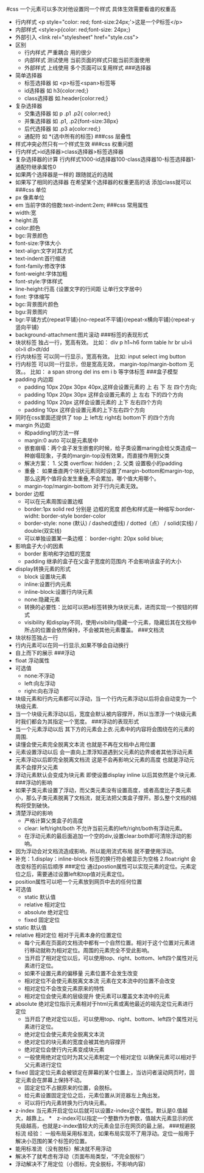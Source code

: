 #css
一个元素可以多次对他设置同一个样式 具体生效需要看谁的权重高
* 行内样式 \<p style="color: red; font-size:24px;'>这是一个P标签\</p>
* 内部样式 \<style>p{color: red;font-size: 24px;}</style>
* 外部引入 \<link rel="stylesheet" href="style.css">
* 区别
  * 行内样式 严重耦合 用的很少
  * 内部样式 测试使用 当前页面的样式只能当前页面使用
  * 外部样式 上线使用 多个页面可以复用样式
###选择器
* 简单选择器
  * 标签选择器 如 \<p>标签\<span>标签等
  * id选择器 如 h3\{color:red;}
  * class选择器 如.header{color:red;}
* 复杂选择器
  * 交集选择器 如 p .p1 .p2{ color:red;}
  * 并集选择器 如 .p1, .p2{font-size:38px}
  * 后代选择器 如 .p3 a{color:red;}
  * 通配符 如 *{选中所有的标签}
###css 层叠性
* 样式冲突必然只有一个样式生效
###css 权重问题
* 行内样式>id选择器>class选择器>标签选择器
* 复杂选择器的计算 行内样式1000-id选择器100-class选择器10-标签选择器1-通配符继承属性0
* 如果两个选择器是一样的 跟随就近的选贼
* 如果写了相同的选择器 在希望某个选择器的权重更高的话 添加class就可以
###css 单位
* px 像素单位
* em 当前字体的倍数:text-indent:2em;
###css 常用属性
* width:宽
* height:高
* color:颜色
* bgc:背景颜色
* font-size:字体大小
* text-align:文字对其方式
* text-indent:首行缩进
* font-family:修改字体
* font-weight:字体加粗
* font-style:字体样式
* line-height:行高 {设置文字的行间距 让单行文字居中}
* font: 字体缩写
* bgc:背景图片颜色
* bgu:背景图片
* bgr:平铺方式{repeat平铺}{no-repeat不平铺}{repeat-x横向平铺}{repeat-y竖向平铺}
* background-attachment:图片滚动
###标签的表现形式
* 块状标签 独占一行，宽高有效。 比如： div p h1~h6 form table hr br ul>li ol>li dl>dt/dd
* 行内块标签 可以同一行显示，宽高有效。 比如: input select img button
* 行内标签 可以同一行显示，但是宽高无效， margin-top/margin-bottom 无效。。 比如： a span strong del ins em i b 等字体标签
###盒子模型
* padding 内边距
  * padding 10px 20px 30px 40px,这样会设置元素的 上 右 下 左 四个方向;
  * padding 10px 20px 30px 这样会设置元素的 上 左右 下的四个方向
  * padding 10px 20px 这样会设置元素的 上下 左右四个方向
  * padding 10px 这样会设置元素的上下左右四个方向
* 同时在css里面还提供了 top 上 left左 right右 bottom下 的四个方向
* margin 外边距
  * 和padding1的方法一样 
  * margin:0 auto 可以是元素居中
  * 嵌套崩塌：两个盒子发生嵌套的时候，给子类设置maring会给父类造成一种崩塌现象，子类的margin-top没有效果，而直接作用到父类
  * 解决方案： 1. 父类 overflow: hidden ; 2. 父类 设置极小的padding
  * 重叠： 如果垂直两个块状元素同时设置了margin-bottom和margin-top,那么这两个值将会发生重叠,不会累加，哪个值大用哪个。
  * margin-top/margin-bottom 对于行内元素无效。
* border 边框
  * 可以在元素周围设置边框
  * border:1px solid red 分别是 边框的宽度 颜色和样式是一种缩写:border-widht: border-style border-color
  * border-style: none (默认) / dashed(虚线) / dotted（点） / solid(实线) / double(双实线)
  * 可以单独设置某一条边框： border-right: 20px solid blue;
* 影响盒子大小的因素
  * border 影响和字边框的宽度
  * padding 继承的盒子在父盒子宽度的范围内 不会影响该盒子的大小
* display转换元素的形式
  * block 设置块元素
  * inline:设置行内元素
  * inline-block:设置行内块元素
  * none:隐藏元素
  * 转换的必要性：比如可以把a标签转换为块状元素，进而实现一个按钮的样式
  * visibility 和display不同，使用visibility隐藏一个元素，隐藏后其在文档中所占的位置会依然保持，不会被其他元素覆盖。
###文档流
* 块状标签独占一行
* 行内元素可以在同一行显示,如果不够会自动换行
* 自上而下的展示
###浮动
* float 浮动属性
* 可选值
  * none:不浮动
  * left:向左浮动
  * right:向右浮动
* 块级元素和行内元素都可以浮动，当一个行内元素浮动以后将会自动变为一个块级元素.
* 当一个块级元素浮动以后，宽度会默认被内容撑开，所以当漂浮一个块级元素时我们都会为其指定一个宽度。
###浮动的表现形式
* 当一个元素浮动以后 其下方的元素会上衣.元素中的内容将会围绕在的元素的周围.
* 读懂会使元素完全脱离文本流 也就是不再在文档中占用位置
* 元素设置浮动以后 会一直向上漂浮知道遇到父元素的边界或者其他浮动元素
* 元素浮动以后即完全脱离文档流 这是不会再影响父元素的高度 也就是浮动元素不会撑开父元素
* 浮动元素默认会变成为块元素 即使设置display inline 以后其依然是个块元素.
###浮动的影响
* 如果子类元素设置了浮动，而父类元素没有设置高度，或者高度比子类元素小，那么子类元素脱离了文档流，就无法把父类盒子撑开。那么整个文档的结构将受到破快。
* 清楚浮动的影响
  * 严格计算父类盒子的高度
  * clear: left/right/both 不允许当前元素的left/right/both有浮动元素。
  * 在浮动元素的最后面追加一个空的div,设置clear:both即可清除浮动的影响。
* 因为浮动会对文档流造成影响，所以能用流式布局 就不要使用浮动。
* 补充：1.display：inline-block 标签的换行符会被显示为空格 2.float:right 会改变标签的前后顺序
###定位
通过postion属性可以实现元素的定位。元素定位之后，需要通过设置left和top值对元素定位。
* position属性可以吧一个元素放到网页中去的任何位置
* 可选值
  * static 默认值
  * relative 相对定位
  * absolute 绝对定位
  * fixed 固定定位
* static  默认值
* relative 相对定位 相对于元素本身的位置定位
  * 每个元素在页面的文档流中都有一个自然位置。相对于这个位置对元素进行移动就称为相对定位。周围的元素完全不受此影响。
  * 当开启了相对定位以后，可以使用top、right、bottom、left四个属性对元素进行定位。
  * 如果不设置元素的偏移量 元素位置不会发生改变
  * 相对定位不会使元素脱离文本流 元素在文本流中的位置不会改变
  * 相对定位不会改变元素原来的特性
  * 相对定位会使元素的层级提升 使元素可以覆盖文本流中的元素
* absolute 绝对定位指示元素相对于html元素或离他最近的祖先定位元素进行定位
  * 当开启了绝对定位以后，可以使用top、right、bottom、left四个属性对元素进行定位。
  * 绝对定位会使元素完全脱离文本流
  * 绝对定位的块元素的宽度会被其他内容撑开
  * 绝对定位会使行内元素变成块元素
  * 一般使用绝对定位时为其父元素制定一个相对定位 以确保元素可以相对于父元素进行定位
* fixed 固定定位元素会被锁定在屏幕的某个位置上，当访问者滚动网页时，固定元素会在屏幕上保持不动。
  * 固定定位不占据原来的位置，会脱标。
  * 给元素设置固定定位之后，元素位置从浏览器左上角出发。
  * 可以将行内元素转换为行内块元素。
* z-index 当元素开启定位以后就可以设置z-index这个属性。默认是0.值越大，越靠上。
  *　z-index可以指定一个整数作为参数，值越大元素显示的优先级越高，也就是z-index值较大的元素会显示在网页的最上层。
###规避脱标流
经验： 一般布局采用标准流，如果布局实现不了用浮动。定位一般用于解决小范围的某个标签的位置。
* 能用标准流（没有脱标）解决就不用浮动
* 解决不了就考虑有浮动（页面布局类型，“不完全脱标”）
* 浮动解决不了用定位（小图标，完全脱标，不影响内容）